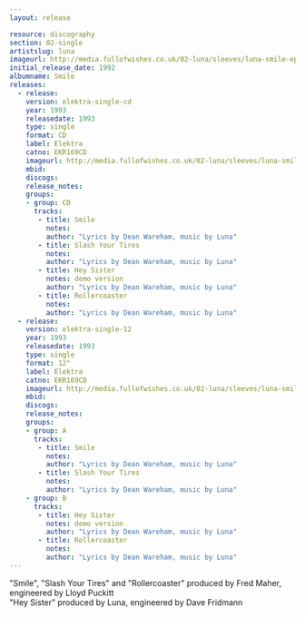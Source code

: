 ```yaml
---
layout: release

resource: discography
section: 02-single
artistslug: luna
imageurl: http://media.fullofwishes.co.uk/02-luna/sleeves/luna-smile-ep.jpg
initial_release_date: 1992
albumname: Smile
releases:
  - release: 
    version: elektra-single-cd
    year: 1993
    releasedate: 1993
    type: single
    format: CD
    label: Elektra
    catno: EKR169CD
    imageurl: http://media.fullofwishes.co.uk/02-luna/sleeves/luna-smile-ep.jpg
    mbid: 
    discogs: 
    release_notes: 
    groups:
    - group: CD
      tracks:
       - title: Smile
         notes: 
         author: "Lyrics by Dean Wareham, music by Luna"
       - title: Slash Your Tires
         notes: 
         author: "Lyrics by Dean Wareham, music by Luna"
       - title: Hey Sister
         notes: demo version
         author: "Lyrics by Dean Wareham, music by Luna"
       - title: Rollercoaster
         notes: 
         author: "Lyrics by Dean Wareham, music by Luna"
  - release: 
    version: elektra-single-12
    year: 1993
    releasedate: 1993
    type: single
    format: 12"
    label: Elektra
    catno: EKR169CD
    imageurl: http://media.fullofwishes.co.uk/02-luna/sleeves/luna-smile-ep.jpg
    mbid: 
    discogs: 
    release_notes: 
    groups:
    - group: A
      tracks:
       - title: Smile
         notes: 
         author: "Lyrics by Dean Wareham, music by Luna"
       - title: Slash Your Tires
         notes: 
         author: "Lyrics by Dean Wareham, music by Luna"
    - group: B
      tracks:
       - title: Hey Sister
         notes: demo version
         author: "Lyrics by Dean Wareham, music by Luna"
       - title: Rollercoaster
         notes: 
         author: "Lyrics by Dean Wareham, music by Luna"
---
```

"Smile", "Slash Your Tires" and "Rollercoaster" produced by Fred Maher, engineered by Lloyd Puckitt  
"Hey Sister" produced by Luna, engineered by Dave Fridmann
